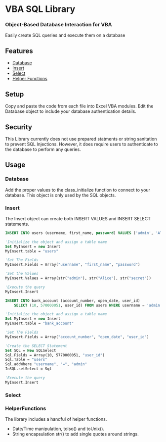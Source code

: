 VBA SQL Library
=====================

### Object-Based Database Interaction for VBA

Easily create SQL queries and execute them on a database

Features
--------
 * [Database](#database)
 * [Insert](#insert)
 * [Select](#select)
 * [Helper Functions](#helper-functions)
 
 Setup
-----

 Copy and paste the code from each file into Excel VBA modules. Edit the Database object to
 include your database authentication details.
 
 Security
-----
This Library currently does not use prepared statments or string sanitation to prevent SQL Injections.
However, it does require users to authenticate to the database to perform any queries.

 
 Usage
-----

### Database
Add the proper values to the class_initialize function to connect to your database.
This object is only used by the SQL objects.

### Insert
The Insert object can create both INSERT VALUES and INSERT SELECT statements.

```sql
INSERT INTO users (username, first_name, password) VALUES ('admin', 'Alice', 'secret');
```

```vb
'Initialize the object and assign a table name
Set MyInsert = new Insert
MyInsert.table = "users"

'Set The Fields
MyInsert.Fields = Array("username", "first_name", "password")

'Set the Values
MyInsert.Values = Array(str("admin"), str("Alice"), str("secret"))

'Execute the query
MyInsert.Insert
```

```sql
INSERT INTO bank_account (account_number, open_date, user_id)
    SELECT (10, 570000051, user_id) FROM users WHERE username = 'admin';
````

```vb
'Initialize the object and assign a table name
Set MyInsert = new Insert
MyInsert.table = "bank_account"

'Set The Fields
MyInsert.Fields = Array("account_number", "open_date", "user_id")

'Create the SELECT Statement
Set SQL = New SQLSelect
Sql.Fields = Array(10, 5770000051, "user_id")
Sql.Table = "users"
Sql.addWhere "username", "=", "admin"
InSQL.setSelect = Sql

'Execute the query
MyInsert.Insert
```


### Select

### HelperFunctions
The library includes a handful of helper functions. 
* Date/Time manipulation, toIso() and toUnix().
* String encapsulation str() to add single quotes around strings.
